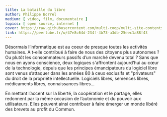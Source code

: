 ```yaml
---
title: La bataille du libre
author: Philippe Borrel
medium: [ video, film, documentaire ]
topics: [ open source, internet ]
cover: https://raw.githubusercontent.com/multi-coop/multi-site-contents/maj-edito/texts/ressources/images/logo-peertube.png
link: https://peertube.fr/w/47e8c64d-234f-4b73-a3db-25eec1a88f43
---
```


Désormais l’informatique est au coeur de presque toutes les activités humaines. A t-elle contribué à faire de nous des citoyens plus autonomes ? Ou plutôt les consommateurs passifs d’un marché devenu total ? Sans que nous en ayons conscience, deux logiques s'affrontent aujourd’hui au cœur de la technologie, depuis que les principes émancipateurs du logiciel libre sont venus s’attaquer dans les années 80 à ceux exclusifs et "privateurs" du droit de la propriété intellectuelle. Logiciels libres, semences libres, médicaments libres, connaissances libres...

En mettant l’accent sur la liberté, la coopération et le partage, elles redonnent par la même occasion de l’autonomie et du pouvoir aux utilisateurs. Elles peuvent ainsi contribuer à faire émerger un monde libéré des brevets au profit du Commun.

